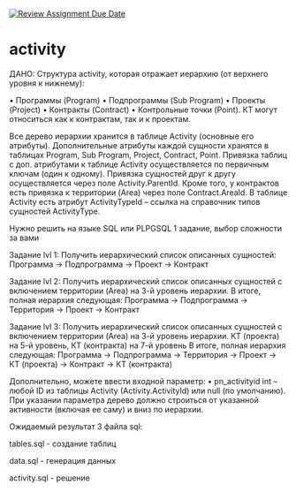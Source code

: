 [![Review Assignment Due Date](https://classroom.github.com/assets/deadline-readme-button-24ddc0f5d75046c5622901739e7c5dd533143b0c8e959d652212380cedb1ea36.svg)](https://classroom.github.com/a/NkHLBUoI)
# activity

ДАНО: Структура activity, которая отражает иерархию (от верхнего уровня к нижнему):

• Программы (Program) • Подпрограммы (Sub Program) • Проекты (Project) • Контракты (Contract) • Контрольные точки (Point). КТ могут относиться как к контрактам, так и к проектам.

Все дерево иерархии хранится в таблице Activity (основные его атрибуты). Дополнительные атрибуты каждой сущности хранятся в таблицах Program, Sub Program, Project, Contract, Point. Привязка таблиц с доп. атрибутами к таблице Activity осуществляется по первичным ключам (один к одному). Привязка сущностей друг к другу осуществляется через поле Activity.ParentId. Кроме того, у контрактов есть привязка к территории (Area) через поле Contract.AreaId. В таблице Activity есть атрибут ActivityTypeId – ссылка на справочник типов сущностей ActivityType.

Нужно решить на языке SQL или PLPGSQL 1 задание, выбор сложности за вами

Задание lvl 1: Получить иерархический список описанных сущностей: Программа -> Подпрограмма -> Проект -> Контракт

Задание lvl 2: Получить иерархический список описанных сущностей с включением территории (Area) на 3-й уровень иерархии. В итоге, полная иерархия следующая: Программа -> Подпрограмма -> Территория -> Проект -> Контракт

Задание lvl 3: Получить иерархический список описанных сущностей с включением территории (Area) на 3-й уровень иерархии. КТ (проекта) на 5-й уровень, КТ (контракта) на 7-й уровень В итоге, полная иерархия следующая: Программа -> Подпрограмма -> Территория -> Проект -> КТ (проекта) -> Контракт -> КТ (контракта)

Дополнительно, можете ввести входной параметр: • pn_activityid int – любой ID из таблицы Activity (Activity.ActivityId) или null (по умолчанию). При указании параметра дерево должно строиться от указанной активности (включая ее саму) и вниз по иерархии.

Ожидаемый результат 3 файла sql: 

tables.sql - создание таблиц

data.sql - генерация данных 

activity.sql - решение

